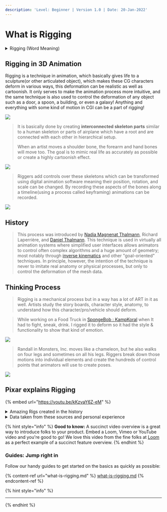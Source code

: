 ```yaml
---
description: 'Level: Beginner | Version 1.0 | Date: 20-Jan-2022'
---
```


# What is Rigging

<details>

<summary>Rigging (Word Meaning)</summary>

For common folks, Rigging can mean many things like arranging dishonestly for the result of something, or the action of designing and installing the equipment, in the preparation to move/ handle objects. Rigging comes from the word RIG - which means to set up or prepare. It's history goes to 1800s where "rigging" a sailing vessel refers to putting all the components in place to allow it to function.

</details>

## Rigging in 3D Animation

Rigging is a technique in animation, which basically gives life to a sculpture(or other articulated object), which makes these CG characters deform in various ways, this deformation can be realistic as well as cartoonish. It only serves to make the animation process more intuitive, and the same technique is also used to control the deformation of any object such as a door, a spoon, a building, or even a galaxy! Anything and everything with some kind of motion in CGI can be a part of rigging!

![](../.gitbook/assets/dribbble\_fireart\_6.gif)

> It is basically done by creating **interconnected skeleton parts** similar to a human skeleton or parts of airplane which have a root and are connected with each other in hierarchical setup.
>
> When an artist moves a shoulder bone, the forearm and hand bones will move too. The goal is to mimic real life as accurately as possible or create a highly cartoonish effect.

![](<../.gitbook/assets/maya\_5pxRA8t1Fk (1).gif>)

> Riggers add controls over these skeletons which can be transformed using digital animation software meaning their position, rotation, and scale can be changed. By recording these aspects of the bones along a timeline(using a process called keyframing) animations can be recorded.

![](../.gitbook/assets/maya\_PCUeBDoedx.gif)

## History

> This process was introduced by  [Nadia Magnenat Thalmann](https://en.wikipedia.org/wiki/Nadia\_Magnenat\_Thalmann), Richard Laperrière, and [Daniel Thalmann](https://en.wikipedia.org/wiki/Daniel\_Thalmann). This technique is used in virtually all animation systems where simplified user interfaces allows animators to control often complex algorithms and a huge amount of geometry; most notably through [inverse kinematics](https://en.wikipedia.org/wiki/Inverse\_kinematics) and other "goal-oriented" techniques. In principle, however, the intention of the technique is never to imitate real anatomy or physical processes, but only to control the deformation of the mesh data.&#x20;



## Thinking Process

> Rigging is a mechanical process but in a way has a lot of ART in it as well. Artists study the story boards, character style, anatomy, to understand how this character/pro/vehicle should deform.

> While working on a Food Truck in [SpongeBob : KampKoral](https://www.youtube.com/watch?v=\_i8AYsf1iKo) when It had to fight, sneak, drink. I rigged it to deform so it had the style & functionality to show that kind of emotion.

![](../.gitbook/assets/vlc\_U4xrGh7bZe\_1.gif)

> Randall in Monsters, Inc. moves like a chameleon, but he also walks on four legs and sometimes on all his legs. Riggers break down those motions into individual elements and create the hundreds of control points that animators will use to create poses.

![](../.gitbook/assets/mons.gif)



## Pixar explains Rigging

{% embed url="https://youtu.be/kKzvaY6Z-eM" %}

<details>

<summary>Amazing Rigs created in the history</summary>

​[https://www.youtube.com/watch?v=Nn0S2vmSCU0\&t=29s](https://www.youtube.com/watch?v=Nn0S2vmSCU0\&t=29s)

[https://youtu.be/SlRvgJpssEM](https://youtu.be/SlRvgJpssEM)

[https://www.youtube.com/watch?v=uUX-9ar7oZw](https://www.youtube.com/watch?v=uUX-9ar7oZw)

[https://youtu.be/FcEK6o58acI](https://youtu.be/FcEK6o58acI)

[https://youtu.be/\_9CB6ZnXDM0](https://youtu.be/\_9CB6ZnXDM0)

[https://youtu.be/C4KYk7LhSSw](https://youtu.be/C4KYk7LhSSw)

[https://youtu.be/r45e5Xky35k](https://youtu.be/r45e5Xky35k)

[https://youtu.be/S-HG8IA-2TI](https://youtu.be/S-HG8IA-2TI)

[https://youtu.be/ye7arp5IrAg](https://youtu.be/ye7arp5IrAg)

[https://youtu.be/nuBvox8tp14](https://youtu.be/nuBvox8tp14)

[https://youtu.be/IZFgkom9oRo](https://youtu.be/IZFgkom9oRo)

[https://youtu.be/wAS8MYc0ZQo](https://youtu.be/wAS8MYc0ZQo)

[https://youtu.be/0QliCSM6qKo](https://youtu.be/0QliCSM6qKo)

</details>

<details>

<summary>Data taken from these sources and personal experience </summary>

https://sciencebehindpixar.org/pipeline/rigging

https://dribbble.com/shots/6553591-Puppet-Master

https://en.wikipedia.org/wiki/Skeletal\_animation

https://sciencebehindpixar.org/pipeline/rigging#:\~:text=Riggers%20break%20down%20those%20motions,can%20be%20posed.

</details>

{% hint style="info" %}
**Good to know:** A succinct video overview is a great way to introduce folks to your product. Embed a Loom, Vimeo or YouTube video and you're good to go! We love this video from the fine folks at [Loom](https://loom.com) as a perfect example of a succinct feature overview.
{% endhint %}

### Guides: Jump right in

Follow our handy guides to get started on the basics as quickly as possible:

{% content-ref url="what-is-rigging.md" %}
[what-is-rigging.md](what-is-rigging.md)
{% endcontent-ref %}

{% hint style="info" %}
****
{% endhint %}
